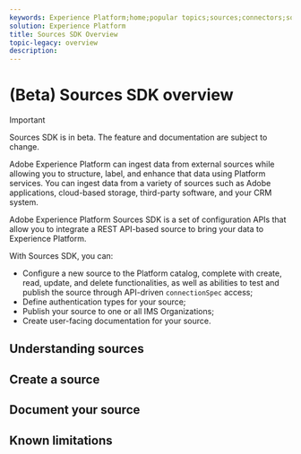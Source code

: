 ```yaml
---
keywords: Experience Platform;home;popular topics;sources;connectors;source connectors;sources sdk;sdk;SDK
solution: Experience Platform
title: Sources SDK Overview
topic-legacy: overview
description:
---
```

# (Beta) Sources SDK overview

>[!IMPORTANT]
>
>Sources SDK is in beta. The feature and documentation are subject to change.

Adobe Experience Platform can ingest data from external sources while allowing you to structure, label, and enhance that data using Platform services. You can ingest data from a variety of sources such as Adobe applications, cloud-based storage, third-party software, and your CRM system.

Adobe Experience Platform Sources SDK is a set of configuration APIs that allow you to integrate a REST API-based source to bring your data to Experience Platform.

With Sources SDK, you can:

* Configure a new source to the Platform catalog, complete with create, read, update, and delete functionalities, as well as abilities to test and publish the source through API-driven `connectionSpec` access;
* Define authentication types for your source;
* Publish your source to one or all IMS Organizations;
* Create user-facing documentation for your source.

## Understanding sources

## Create a source

## Document your source

## Known limitations
